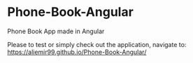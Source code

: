 # Phone-Book-Angular
Phone Book App made in Angular

Please to test or simply check out the application, navigate to:
https://aliemir99.github.io/Phone-Book-Angular/
